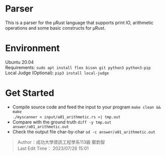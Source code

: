 # Parser
This is a parser for the μRust language that supports print IO, arithmetic operations and some basic constructs for μRust.  
# Environment
Ubuntu 20.04  
Requirements: `sudo apt install flex bison git python3 python3-pip`  
Local Judge (Optional): `pip3 install local-judge`  
# Get Started
* Compile source code and feed the input to your program
`make clean && make`  
`./myscanner < input/a01_arithmetic.rs >| tmp.out`
* Compare with the ground truth
`diff -y tmp.out answer/a01_arithmetic.out`
* Check the output file char-by-char
`od -c answer/a01_arithmetic.out`  

> Author：成功大學資訊工程學系113級 鄭鈞智  
> Last Edit Time： 2023/07/26 15:01
